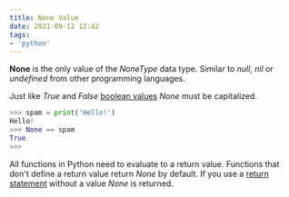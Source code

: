 ```yaml
---
title: None Value
date: 2021-09-12 12:42
tags:
- 'python'
---
```


**None** is the only value of the _NoneType_ data type. Similar to _null_, _nil_
or _undefined_ from other programming languages.

Just like _True_ and _False_ [boolean values](20210910210804-boolean-values.md)
_None_ must be capitalized.

```python
>>> spam = print('Hello!')
Hello!
>>> None == spam
True
>>>
```

All functions in Python need to evaluate to a return value. Functions that don't
define a return value return _None_ by default. If you use a [return
statement](20210912123059-return-statement.md) without a value _None_ is
returned.
